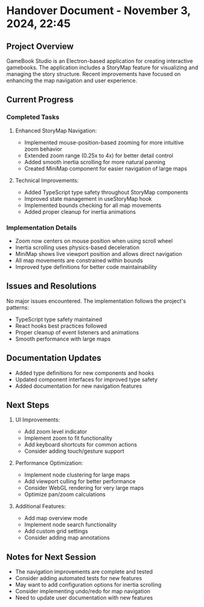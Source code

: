# Handover Document - November 3, 2024, 22:45

## Project Overview
GameBook Studio is an Electron-based application for creating interactive gamebooks. The application includes a StoryMap feature for visualizing and managing the story structure. Recent improvements have focused on enhancing the map navigation and user experience.

## Current Progress

### Completed Tasks
1. Enhanced StoryMap Navigation:
   - Implemented mouse-position-based zooming for more intuitive zoom behavior
   - Extended zoom range (0.25x to 4x) for better detail control
   - Added smooth inertia scrolling for more natural panning
   - Created MiniMap component for easier navigation of large maps

2. Technical Improvements:
   - Added TypeScript type safety throughout StoryMap components
   - Improved state management in useStoryMap hook
   - Implemented bounds checking for all map movements
   - Added proper cleanup for inertia animations

### Implementation Details
- Zoom now centers on mouse position when using scroll wheel
- Inertia scrolling uses physics-based deceleration
- MiniMap shows live viewport position and allows direct navigation
- All map movements are constrained within bounds
- Improved type definitions for better code maintainability

## Issues and Resolutions
No major issues encountered. The implementation follows the project's patterns:
- TypeScript type safety maintained
- React hooks best practices followed
- Proper cleanup of event listeners and animations
- Smooth performance with large maps

## Documentation Updates
- Added type definitions for new components and hooks
- Updated component interfaces for improved type safety
- Added documentation for new navigation features

## Next Steps
1. UI Improvements:
   - Add zoom level indicator
   - Implement zoom to fit functionality
   - Add keyboard shortcuts for common actions
   - Consider adding touch/gesture support

2. Performance Optimization:
   - Implement node clustering for large maps
   - Add viewport culling for better performance
   - Consider WebGL rendering for very large maps
   - Optimize pan/zoom calculations

3. Additional Features:
   - Add map overview mode
   - Implement node search functionality
   - Add custom grid settings
   - Consider adding map annotations

## Notes for Next Session
- The navigation improvements are complete and tested
- Consider adding automated tests for new features
- May want to add configuration options for inertia scrolling
- Consider implementing undo/redo for map navigation
- Need to update user documentation with new features
